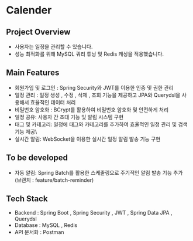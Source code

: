 # Calender
## Project Overview
- 사용자는 일정을 관리할 수 있습니다.
- 성능 최적화를 위해 MySQL 쿼리 튜닝 및 Redis 캐싱을 적용했습니다.

## Main Features
- 회원가입 및 로그인 : Spring Security와 JWT를 이용한 인증 및 권한 관리
- 일정 관리 : 일정 생성 , 수정 , 삭제 , 조회 기능을 제공하고 JPA와 Querydsl을 사용해서 효율적인 데이터 처리
- 비밀번호 암호화 : BCrypt를 활용하여 비밀번호 암호화 및 안전하게 처리
- 일정 공유: 사용자 간 초대 기능 및 알림 시스템 구현
- 태그 및 카테고리: 일정에 태그와 카테고리를 추가하여 효율적인 일정 관리 및 검색 기능 제공\
- 실시간 알림: WebSocket을 이용한 실시간 일정 알림 발송 기능 구현

## To be developed
- 자동 알림: Spring Batch를 활용한 스케줄링으로 주기적인 알림 발송 기능 추가 (브랜치 : feature/batch-reminder)

## Tech Stack
- Backend : Spring Boot , Spring Security , JWT , Spring Data JPA , Querydsl
- Database : MySQL , Redis
- API 문서화 : Postman
